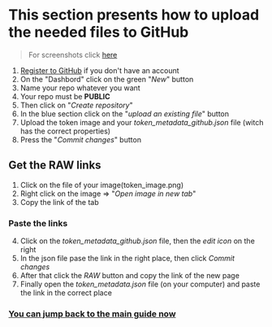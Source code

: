 # This section presents how to upload the needed files to GitHub
> For screenshots click [here](./upload_to_github.pdf)

1. [Register to GitHub](https://github.com/signup?ref_cta=Sign+up&ref_loc=header+logged+out&ref_page=%2F&source=header-home) if you don't have an account
2. On the "Dashbord" click on the green "*New*" button
3. Name your repo whatever you want
4. Your repo must be **PUBLIC**
5. Then click on "*Create repository*"
6. In the blue section click on the "*upload an existing file*" button
7. Upload the token image and your *token_metadata_github.json* file (witch has the correct properties)
8. Press the "*Commit changes*" button

## Get the RAW links
1. Click on the file of your image(token_image.png)
2. Right click on the image => "*Open image in new tab*"
3. Copy the link of the tab
   
### Paste the links

4. Click on the *token_metadata_github.json* file, then the *edit icon* on the right
5. In the json file pase the link in the right place, then click *Commit changes*
6. After that click the *RAW* button and copy the link of the new page
7. Finally open the *token_metadata.json* file (on your computer) and paste the link in the correct place

### [You can jump back to the main guide now](/README.md#iv-add-metadata-to-the-token)

<br><br>

